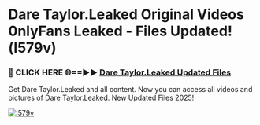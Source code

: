 # Dare Taylor.Leaked Original Videos 0nlyFans Leaked - Files Updated! (l579v)

<h3>🔴 CLICK HERE 🌐==►► <a href="https://tinyurl.com/ehrbuxhb" rel="nofollow">Dare Taylor.Leaked Updated Files</a></h3>

Get Dare Taylor.Leaked and all content. Now you can access all videos and pictures of Dare Taylor.Leaked. New Updated Files 2025!

[![l579v](https://i.imgur.com/lVYEuWS.gif)](https://tinyurl.com/ehrbuxhb)
